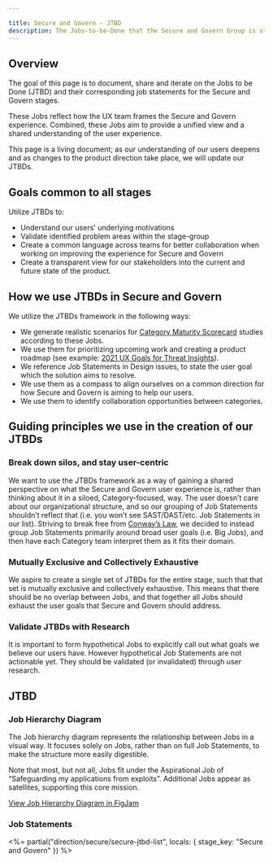 ```yaml
---

title: Secure and Govern - JTBD
description: The Jobs-to-be-Done that the Secure and Govern Group is striving to address.
---
```








## Overview

The goal of this page is to document, share and iterate on the Jobs to be Done (JTBD) and their corresponding job statements for the Secure and Govern stages. 

These Jobs reflect how the UX team frames the Secure and Govern experience. Combined, these Jobs aim to provide a unified view and a shared understanding of the user experience.

This page is a living document; as our understanding of our users deepens and as changes to the product direction take place, we will update our JTBDs.

## Goals common to all stages

Utilize JTBDs to:

- Understand our users' underlying motivations
- Validate identified problem areas within the stage-group
- Create a common language across teams for better collaboration when working on improving the experience for Secure and Govern
- Create a transparent view for our stakeholders into the current and future state of the product.

## How we use JTBDs in Secure and Govern

We utilize the JTBDs framework in the following ways:
- We generate realistic scenarios for [Category Maturity Scorecard](/handbook/product/ux/category-maturity/category-maturity-scorecards/) studies according to these Jobs.
- We use them for prioritizing upcoming work and creating a product roadmap (see example: [2021 UX Goals for Threat Insights](https://gitlab.com/gitlab-org/gitlab/-/issues/294062)).
- We reference Job Statements in Design issues, to state the user goal which the solution aims to resolve.
- We use them as a compass to align ourselves on a common direction for how Secure and Govern is aiming to help our users.
- We use them to identify collaboration opportunities between categories.

## Guiding principles we use in the creation of our JTBDs

### Break down silos, and stay user-centric
We want to use the JTBDs framework as a way of gaining a shared perspective on what the Secure and Govern user experience is, rather than thinking about it in a siloed, Category-focused, way. The user doesn’t care about our organizational structure, and so our grouping of Job Statements shouldn’t reflect that (i.e. you won’t see SAST/DAST/etc. Job Statements in our list). Striving to break free from [Conway’s Law](https://en.wikipedia.org/wiki/Conway%27s_law), we decided to instead group Job Statements primarily around broad user goals (i.e. Big Jobs), and then have each Category team interpret them as it fits their domain.

### Mutually Exclusive and Collectively Exhaustive
We aspire to create a single set of JTBDs for the entire stage, such that that set is mutually exclusive and collectively exhaustive. This means that there should be no overlap between Jobs, and that together all Jobs should exhaust the user goals that Secure and Govern should address.

### Validate JTBDs with Research
It is important to form hypothetical Jobs to explicitly call out what goals we believe our users have. However hypothetical Job Statements are not actionable yet. They should be validated (or invalidated) through user research.

## JTBD

### Job Hierarchy Diagram
The Job hierarchy diagram represents the relationship between Jobs in a visual way. It focuses solely on Jobs, rather than on full Job Statements, to make the structure more easily digestible.

Note that most, but not all, Jobs fit under the Aspirational Job of “Safeguarding my applications from exploits”. Additional Jobs appear as satellites, supporting this core mission.

[View Job Hierarchy Diagram in FigJam](https://www.figma.com/file/T2hVQ08EaJPRJQwUEZ2u3r/Secure-and-Protect-JTBD-tidying-up?type=whiteboard&node-id=0%3A5115&t=xN7Xgn63VPREeIZV-1)

### Job Statements

<%= partial("direction/secure/secure-jtbd-list", locals: { stage_key: "Secure and Govern" }) %>

